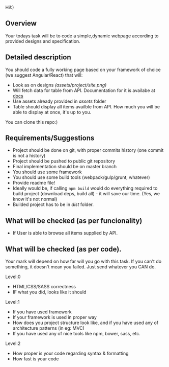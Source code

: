 Hi!:)

## Overview

Your todays task will be to code a simple,dynamic webpage according to provided designs and specification.

## Detailed description

You should code a fully working page based on your framework of choice (we suggest Angular/React) that will:

* Look as on designs _(assets/project/site.png)_
* Will fetch data for table from API. Documentation for it is availabe at [docs](http://master.datasource.jazzy-hr.jzapp.io/api/doc#get--api-v1-gnomes)
* Use assets already provided in _assets_ folder
* Table should display all items availble from API. How much you will be able to display at once, it's up to you.


You can clone this repo:)

## Requirements/Suggestions

* Project should be done on git, with proper commits history (one commit is not a history)
* Project should be pushed to public git repository
* Final implementation should be on master branch
* You should use some framework
* You should use some build tools (webpack/gulp/grunt, whatever)
* Provide readme file!
* Ideally would be, if calling ```npm build``` would do everything required to build project (download deps, build all) - it will save our time. (Yes, we know it's not normal)
* Builded project has to be in _dist_ folder.


## What will be checked (as per funcionality)

* If User is able to browse all items supplied by API.


## What will be checked (as per code).

Your mark will depend on how far will you go with this task. If you can't do something, it doesn't mean you failed. Just send whatever you CAN do.

Level:0
* HTML/CSS/SASS correctness
* IF what you did, looks like it should

Level:1
* If you have used framework
* If your framework is used in proper way
* How does you project structure look like, and if you have used any of architecture patterns (in eg: MVC)
* If you have used any of nice tools like npm, bower, sass, etc.

Level:2
* How proper is your code regarding syntax & formatting
* How fast is your code
